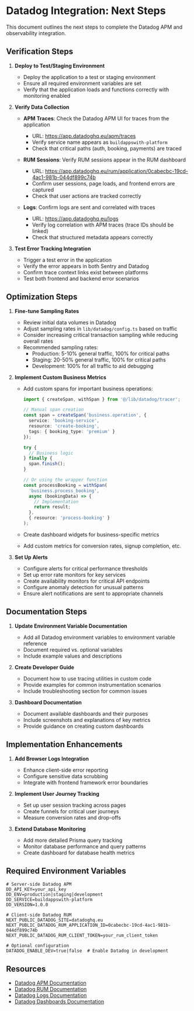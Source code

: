 # Datadog Integration: Next Steps

This document outlines the next steps to complete the Datadog APM and observability integration.

## Verification Steps

1. **Deploy to Test/Staging Environment**
   - Deploy the application to a test or staging environment
   - Ensure all required environment variables are set
   - Verify that the application loads and functions correctly with monitoring enabled

2. **Verify Data Collection**
   - **APM Traces**: Check the Datadog APM UI for traces from the application
     - URL: https://app.datadoghq.eu/apm/traces
     - Verify service name appears as `buildappswith-platform`
     - Check that critical paths (auth, booking, payments) are traced
   
   - **RUM Sessions**: Verify RUM sessions appear in the RUM dashboard
     - URL: https://app.datadoghq.eu/rum/application/0cabecbc-19cd-4ac1-981b-044df899c74b
     - Confirm user sessions, page loads, and frontend errors are captured
     - Check that user actions are tracked correctly
   
   - **Logs**: Confirm logs are sent and correlated with traces
     - URL: https://app.datadoghq.eu/logs
     - Verify log correlation with APM traces (trace IDs should be linked)
     - Check that structured metadata appears correctly

3. **Test Error Tracking Integration**
   - Trigger a test error in the application
   - Verify the error appears in both Sentry and Datadog
   - Confirm trace context links exist between platforms
   - Test both frontend and backend error scenarios

## Optimization Steps

1. **Fine-tune Sampling Rates**
   - Review initial data volumes in Datadog
   - Adjust sampling rates in `lib/datadog/config.ts` based on traffic
   - Consider increasing critical transaction sampling while reducing overall rates
   - Recommended sampling rates:
     - Production: 5-10% general traffic, 100% for critical paths
     - Staging: 20-50% general traffic, 100% for critical paths
     - Development: 100% for all traffic to aid debugging

2. **Implement Custom Business Metrics**
   - Add custom spans for important business operations:
     ```typescript
     import { createSpan, withSpan } from '@/lib/datadog/tracer';
     
     // Manual span creation
     const span = createSpan('business.operation', {
       service: 'booking-service',
       resource: 'create-booking',
       tags: { booking_type: 'premium' }
     });
     
     try {
       // Business logic
     } finally {
       span.finish();
     }
     
     // Or using the wrapper function
     const processBooking = withSpan(
       'business.process_booking',
       async (bookingData) => {
         // Implementation
         return result;
       },
       { resource: 'process-booking' }
     );
     ```
   
   - Create dashboard widgets for business-specific metrics
   - Add custom metrics for conversion rates, signup completion, etc.

3. **Set Up Alerts**
   - Configure alerts for critical performance thresholds
   - Set up error rate monitors for key services
   - Create availability monitors for critical API endpoints
   - Configure anomaly detection for unusual patterns
   - Ensure alert notifications are sent to appropriate channels

## Documentation Steps

1. **Update Environment Variable Documentation**
   - Add all Datadog environment variables to environment variable reference
   - Document required vs. optional variables
   - Include example values and descriptions

2. **Create Developer Guide**
   - Document how to use tracing utilities in custom code
   - Provide examples for common instrumentation scenarios
   - Include troubleshooting section for common issues

3. **Dashboard Documentation**
   - Document available dashboards and their purposes
   - Include screenshots and explanations of key metrics
   - Provide guidance on creating custom dashboards

## Implementation Enhancements

1. **Add Browser Logs Integration**
   - Enhance client-side error reporting
   - Configure sensitive data scrubbing
   - Integrate with frontend framework error boundaries

2. **Implement User Journey Tracking**
   - Set up user session tracking across pages
   - Create funnels for critical user journeys
   - Measure conversion rates and drop-offs

3. **Extend Database Monitoring**
   - Add more detailed Prisma query tracking
   - Monitor database performance and query patterns
   - Create dashboard for database health metrics

## Required Environment Variables

```
# Server-side Datadog APM
DD_API_KEY=your_api_key
DD_ENV=production|staging|development
DD_SERVICE=buildappswith-platform
DD_VERSION=1.0.0

# Client-side Datadog RUM
NEXT_PUBLIC_DATADOG_SITE=datadoghq.eu
NEXT_PUBLIC_DATADOG_RUM_APPLICATION_ID=0cabecbc-19cd-4ac1-981b-044df899c74b
NEXT_PUBLIC_DATADOG_RUM_CLIENT_TOKEN=your_rum_client_token

# Optional configuration
DATADOG_ENABLE_DEV=true|false  # Enable Datadog in development
```

## Resources

- [Datadog APM Documentation](https://docs.datadoghq.com/tracing/)
- [Datadog RUM Documentation](https://docs.datadoghq.com/real_user_monitoring/)
- [Datadog Logs Documentation](https://docs.datadoghq.com/logs/)
- [Datadog Dashboards Documentation](https://docs.datadoghq.com/dashboards/)